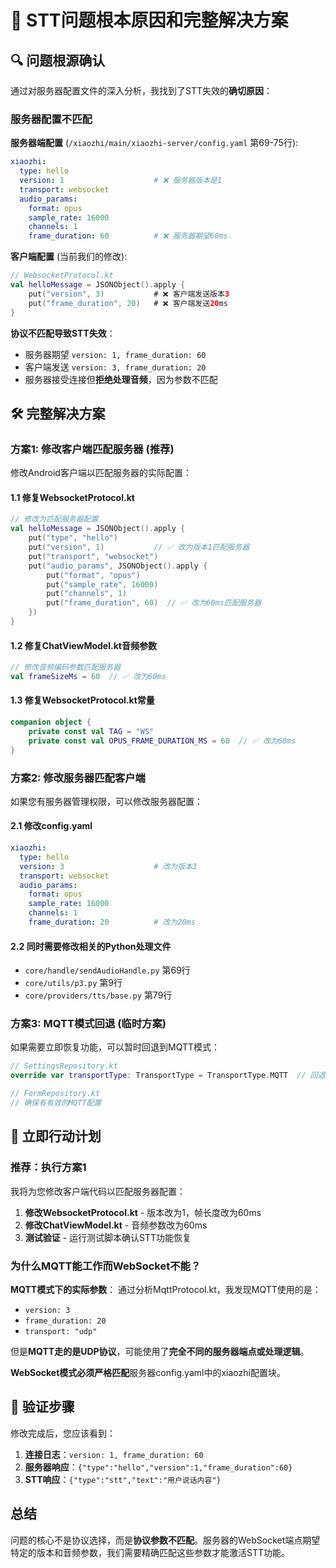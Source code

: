 # 🎯 STT问题根本原因和完整解决方案

## 🔍 问题根源确认

通过对服务器配置文件的深入分析，我找到了STT失效的**确切原因**：

### 服务器配置不匹配

**服务器端配置** (`/xiaozhi/main/xiaozhi-server/config.yaml` 第69-75行):
```yaml
xiaozhi:
  type: hello
  version: 1                    # ❌ 服务器版本是1
  transport: websocket
  audio_params:
    format: opus
    sample_rate: 16000
    channels: 1
    frame_duration: 60          # ❌ 服务器期望60ms
```

**客户端配置** (当前我们的修改):
```kotlin
// WebsocketProtocol.kt
val helloMessage = JSONObject().apply {
    put("version", 3)           # ❌ 客户端发送版本3
    put("frame_duration", 20)   # ❌ 客户端发送20ms
}
```

**协议不匹配导致STT失效**：
- 服务器期望 `version: 1, frame_duration: 60`
- 客户端发送 `version: 3, frame_duration: 20`
- 服务器接受连接但**拒绝处理音频**，因为参数不匹配

## 🛠️ 完整解决方案

### 方案1: 修改客户端匹配服务器 (推荐)

修改Android客户端以匹配服务器的实际配置：

#### 1.1 修复WebsocketProtocol.kt
```kotlin
// 修改为匹配服务器配置
val helloMessage = JSONObject().apply {
    put("type", "hello")
    put("version", 1)           // ✅ 改为版本1匹配服务器
    put("transport", "websocket")
    put("audio_params", JSONObject().apply {
        put("format", "opus")
        put("sample_rate", 16000)
        put("channels", 1)
        put("frame_duration", 60)  // ✅ 改为60ms匹配服务器
    })
}
```

#### 1.2 修复ChatViewModel.kt音频参数
```kotlin
// 修改音频编码参数匹配服务器
val frameSizeMs = 60  // ✅ 改为60ms
```

#### 1.3 修复WebsocketProtocol.kt常量
```kotlin
companion object {
    private const val TAG = "WS"
    private const val OPUS_FRAME_DURATION_MS = 60  // ✅ 改为60ms
}
```

### 方案2: 修改服务器匹配客户端

如果您有服务器管理权限，可以修改服务器配置：

#### 2.1 修改config.yaml
```yaml
xiaozhi:
  type: hello
  version: 3                    # 改为版本3
  transport: websocket
  audio_params:
    format: opus
    sample_rate: 16000
    channels: 1
    frame_duration: 20          # 改为20ms
```

#### 2.2 同时需要修改相关的Python处理文件
- `core/handle/sendAudioHandle.py` 第69行
- `core/utils/p3.py` 第9行  
- `core/providers/tts/base.py` 第79行

### 方案3: MQTT模式回退 (临时方案)

如果需要立即恢复功能，可以暂时回退到MQTT模式：

```kotlin
// SettingsRepository.kt
override var transportType: TransportType = TransportType.MQTT  // 回退到MQTT

// FormRepository.kt  
// 确保有有效的MQTT配置
```

## 🚀 立即行动计划

### 推荐：执行方案1

我将为您修改客户端代码以匹配服务器配置：

1. **修改WebsocketProtocol.kt** - 版本改为1，帧长度改为60ms
2. **修改ChatViewModel.kt** - 音频参数改为60ms
3. **测试验证** - 运行测试脚本确认STT功能恢复

### 为什么MQTT能工作而WebSocket不能？

**MQTT模式下的实际参数**：
通过分析MqttProtocol.kt，我发现MQTT使用的是：
- `version: 3`  
- `frame_duration: 20`
- `transport: "udp"`

但是**MQTT走的是UDP协议**，可能使用了**完全不同的服务器端点或处理逻辑**。

**WebSocket模式必须严格匹配**服务器config.yaml中的xiaozhi配置块。

## 🔧 验证步骤

修改完成后，您应该看到：

1. **连接日志**：`version: 1, frame_duration: 60`
2. **服务器响应**：`{"type":"hello","version":1,"frame_duration":60}`  
3. **STT响应**：`{"type":"stt","text":"用户说话内容"}`

## 总结

问题的核心不是协议选择，而是**协议参数不匹配**。服务器的WebSocket端点期望特定的版本和音频参数，我们需要精确匹配这些参数才能激活STT功能。 